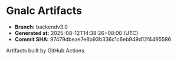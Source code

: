 # Gnalc Artifacts

- **Branch:** backendv3.0
- **Generated at:** 2025-08-12T14:38:26+08:00 (UTC)
- **Commit SHA:** 97479dbeae7e8b93b336c1c6eb949d12f4495586

Artifacts built by GitHub Actions.  
